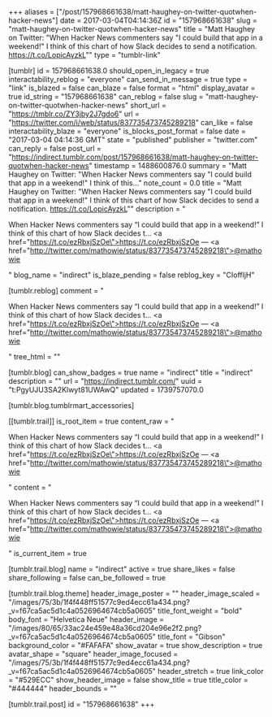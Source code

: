 +++
aliases = ["/post/157968661638/matt-haughey-on-twitter-quotwhen-hacker-news"]
date = 2017-03-04T04:14:36Z
id = "157968661638"
slug = "matt-haughey-on-twitter-quotwhen-hacker-news"
title = "Matt Haughey on Twitter: &quot;When Hacker News commenters say &quot;I could build that app in a weekend!&quot; I think of this chart of how Slack decides to send a notification. https://t.co/LopicAyzkL&quot;"
type = "tumblr-link"

[tumblr]
id = 157968661638.0
should_open_in_legacy = true
interactability_reblog = "everyone"
can_send_in_message = true
type = "link"
is_blazed = false
can_blaze = false
format = "html"
display_avatar = true
id_string = "157968661638"
can_reblog = false
slug = "matt-haughey-on-twitter-quotwhen-hacker-news"
short_url = "https://tmblr.co/ZY3jby2J7gdo6"
url = "https://twitter.com/i/web/status/837735473745289218"
can_like = false
interactability_blaze = "everyone"
is_blocks_post_format = false
date = "2017-03-04 04:14:36 GMT"
state = "published"
publisher = "twitter.com"
can_reply = false
post_url = "https://indirect.tumblr.com/post/157968661638/matt-haughey-on-twitter-quotwhen-hacker-news"
timestamp = 1488600876.0
summary = "Matt Haughey on Twitter: &quot;When Hacker News commenters say &quot;I could build that app in a weekend!&quot; I think of this..."
note_count = 0.0
title = "Matt Haughey on Twitter: &quot;When Hacker News commenters say &quot;I could build that app in a weekend!&quot; I think of this chart of how Slack decides to send a notification. https://t.co/LopicAyzkL&quot;"
description = "<p>When Hacker News commenters say &ldquo;I could build that app in a weekend!&rdquo; I think of this chart of how Slack decides t… <a href=\"https://t.co/ezRbxjSzOe\">https://t.co/ezRbxjSzOe</a> — <a href=\"http://twitter.com/mathowie/status/837735473745289218\">@mathowie</a></p>"
blog_name = "indirect"
is_blaze_pending = false
reblog_key = "CIoffljH"

[tumblr.reblog]
comment = "<p>When Hacker News commenters say “I could build that app in a weekend!” I think of this chart of how Slack decides t… <a href=\"https://t.co/ezRbxjSzOe\">https://t.co/ezRbxjSzOe</a> — <a href=\"http://twitter.com/mathowie/status/837735473745289218\">@mathowie</a></p>"
tree_html = ""

[tumblr.blog]
can_show_badges = true
name = "indirect"
title = "indirect"
description = ""
url = "https://indirect.tumblr.com/"
uuid = "t:PgyUJU3SA2Klwyt81UWAwQ"
updated = 1739757070.0

[tumblr.blog.tumblrmart_accessories]

[[tumblr.trail]]
is_root_item = true
content_raw = "<p>When Hacker News commenters say “I could build that app in a weekend!” I think of this chart of how Slack decides t… <a href=\"https://t.co/ezRbxjSzOe\">https://t.co/ezRbxjSzOe</a> — <a href=\"http://twitter.com/mathowie/status/837735473745289218\">@mathowie</a></p>"
content = "<p>When Hacker News commenters say &ldquo;I could build that app in a weekend!&rdquo; I think of this chart of how Slack decides t&hellip; <a href=\"https://t.co/ezRbxjSzOe\">https://t.co/ezRbxjSzOe</a> &mdash; <a href=\"http://twitter.com/mathowie/status/837735473745289218\">@mathowie</a></p>"
is_current_item = true

[tumblr.trail.blog]
name = "indirect"
active = true
share_likes = false
share_following = false
can_be_followed = true

[tumblr.trail.blog.theme]
header_image_poster = ""
header_image_scaled = "/images/75/3b/1f4f448ff51577c9ed4ecc61a434.png?_v=f67ca5ac5d1c4a0526964674cb5a0605"
title_font_weight = "bold"
body_font = "Helvetica Neue"
header_image = "/images/80/65/33ac24e459e48a36cd204e96e2f2.png?_v=f67ca5ac5d1c4a0526964674cb5a0605"
title_font = "Gibson"
background_color = "#FAFAFA"
show_avatar = true
show_description = true
avatar_shape = "square"
header_image_focused = "/images/75/3b/1f4f448ff51577c9ed4ecc61a434.png?_v=f67ca5ac5d1c4a0526964674cb5a0605"
header_stretch = true
link_color = "#529ECC"
show_header_image = false
show_title = true
title_color = "#444444"
header_bounds = ""

[tumblr.trail.post]
id = "157968661638"
+++
